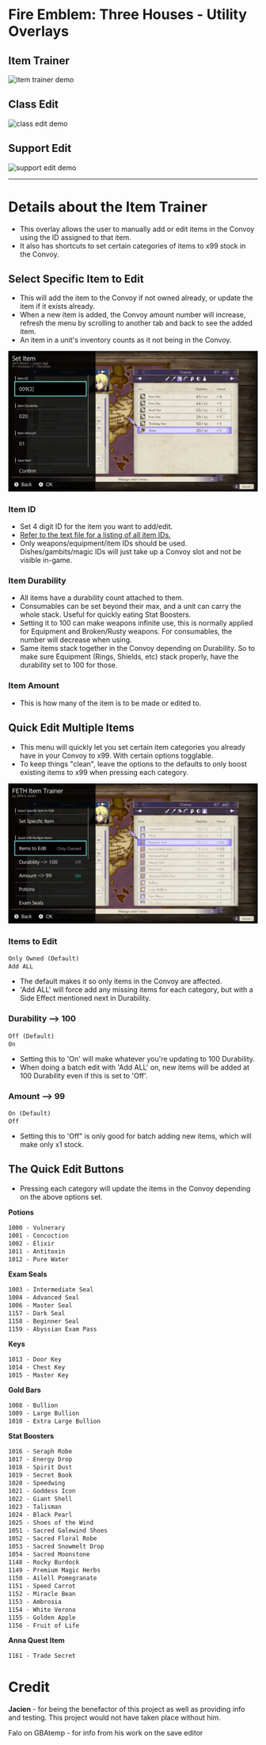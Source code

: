 # Fire Emblem: Three Houses - Utility Overlays

## Item Trainer
![item trainer demo](docs/images/items.gif)

## Class Edit
![class edit demo](docs/images/class.gif)

## Support Edit
![support edit demo](docs/images/support.gif)

---

# Details about the Item Trainer
* This overlay allows the user to manually add or edit items in the Convoy using the ID assigned to that item.
* It also has shortcuts to set certain categories of items to x99 stock in the Convoy.

## Select Specific Item to Edit
* This will add the item to the Convoy if not owned already, or update the item if it exists already.
* When a new item is added, the Convoy amount number will increase, refresh the menu by scrolling to another tab and back to see the added item.
* An item in a unit's inventory counts as it not being in the Convoy.

![Quick Edit Example](docs/images/Example1.jpg)

### Item ID
* Set 4 digit ID for the item you want to add/edit.
* [Refer to the text file for a listing of all item IDs.](docs/feth_item_ids.txt)
* Only weapons/equipment/item IDs should be used. Dishes/gambits/magic IDs will just take up a Convoy slot and not be visible in-game.

### Item Durability
* All items have a durability count attached to them.
* Consumables can be set beyond their max, and a unit can carry the whole stack. Useful for quickly eating Stat Boosters.
* Setting it to 100 can make weapons infinite use, this is normally applied for Equipment and Broken/Rusty weapons. For consumables, the number will decrease when using.
* Same items stack together in the Convoy depending on Durability. So to make sure Equipment (Rings, Shields, etc) stack properly, have the durability set to 100 for those.

### Item Amount
* This is how many of the item is to be made or edited to.

## Quick Edit Multiple Items
* This menu will quickly let you set certain item categories you already have in your Convoy to x99. With certain options togglable.
* To keep things "clean", leave the options to the defaults to only boost existing items to x99 when pressing each category.

![Quick Edit Example](docs/images/Example2.jpg)

### Items to Edit
```
Only Owned (Default)
Add ALL
```
* The default makes it so only items in the Convoy are affected.
* 'Add ALL' will force add any missing items for each category, but with a Side Effect mentioned next in Durability.

### Durability --> 100
```
Off (Default)
On
```
* Setting this to 'On' will make whatever you're updating to 100 Durability.
* When doing a batch edit with 'Add ALL' on, new items will be added at 100 Durability even if this is set to 'Off'.

### Amount --> 99
```
On (Default)
Off
```
* Setting this to 'Off" is only good for batch adding new items, which will make only x1 stock.

## The Quick Edit Buttons
* Pressing each category will update the items in the Convoy depending on the above options set.

**Potions**
```
1000 - Vulnerary
1001 - Concoction
1002 - Elixir
1011 - Antitoxin
1012 - Pure Water
```

**Exam Seals**
```
1003 - Intermediate Seal
1004 - Advanced Seal
1006 - Master Seal
1157 - Dark Seal
1158 - Beginner Seal
1159 - Abyssian Exam Pass
```

**Keys**
```
1013 - Door Key
1014 - Chest Key
1015 - Master Key
````

**Gold Bars**
```
1008 - Bullion
1009 - Large Bullion
1010 - Extra Large Bullion
```

**Stat Boosters**
```
1016 - Seraph Robe
1017 - Energy Drop
1018 - Spirit Dust
1019 - Secret Book
1020 - Speedwing
1021 - Goddess Icon
1022 - Giant Shell
1023 - Talisman
1024 - Black Pearl
1025 - Shoes of the Wind
1051 - Sacred Galewind Shoes
1052 - Sacred Floral Robe
1053 - Sacred Snowmelt Drop
1054 - Sacred Moonstone
1148 - Rocky Burdock
1149 - Premium Magic Herbs
1150 - Ailell Pomegranate
1151 - Speed Carrot
1152 - Miracle Bean
1153 - Ambrosia
1154 - White Verona
1155 - Golden Apple
1156 - Fruit of Life
```

**Anna Quest Item**
```
1161 - Trade Secret
```

# Credit

**Jacien** - for being the benefactor of this project as well as providing info and testing. This project would not have taken place without him.

Falo on GBAtemp - for info from his work on the save editor
